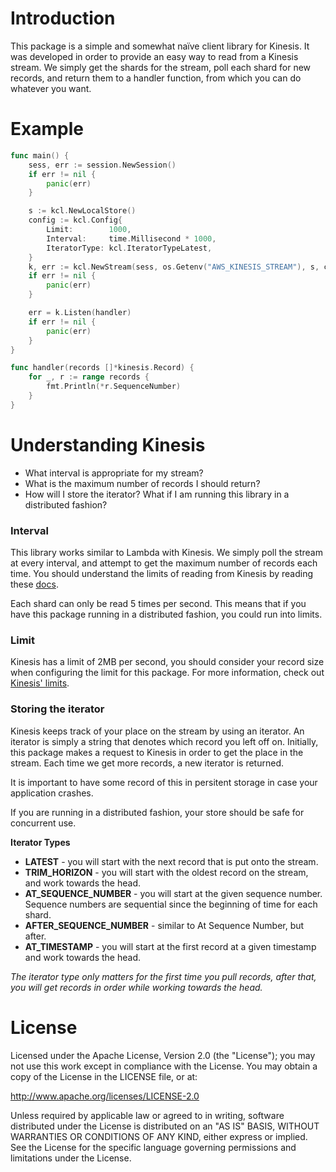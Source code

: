 # Introduction
This package is a simple and somewhat naïve client library for Kinesis. It was developed in order to provide an easy way to read from a Kinesis stream. We simply get the shards for the stream, poll each shard for new records, and return them to a handler function, from which you can do whatever you want.

# Example
```go
func main() {
	sess, err := session.NewSession()
	if err != nil {
		panic(err)
	}

	s := kcl.NewLocalStore()
	config := kcl.Config{
		Limit:        1000,
		Interval:     time.Millisecond * 1000,
		IteratorType: kcl.IteratorTypeLatest,
	}
	k, err := kcl.NewStream(sess, os.Getenv("AWS_KINESIS_STREAM"), s, config)
	if err != nil {
		panic(err)
	}

	err = k.Listen(handler)
	if err != nil {
		panic(err)
	}
}

func handler(records []*kinesis.Record) {
	for _, r := range records {
		fmt.Println(*r.SequenceNumber)
	}
}
```

# Understanding Kinesis
* What interval is appropriate for my stream?
* What is the maximum number of records I should return?
* How will I store the iterator? What if I am running this library in a distributed fashion?

### Interval
This library works similar to Lambda with Kinesis. We simply poll the stream at every interval, and attempt to get the maximum number of records each time. You should understand the limits of reading from Kinesis by reading these [docs](http://docs.aws.amazon.com/streams/latest/dev/service-sizes-and-limits.html).

Each shard can only be read 5 times per second. This means that if you have this package running in a distributed fashion, you could run into limits.

### Limit
Kinesis has a limit of 2MB per second, you should consider your record size when configuring the limit for this package. For more information, check out [Kinesis' limits](http://docs.aws.amazon.com/streams/latest/dev/service-sizes-and-limits.html).

### Storing the iterator
Kinesis keeps track of your place on the stream by using an iterator. An iterator is simply a string that denotes which record you left off on. Initially, this package makes a request to Kinesis in order to get the place in the stream. Each time we get more records, a new iterator is returned.

It is important to have some record of this in persitent storage in case your application crashes.

If you are running in a distributed fashion, your store should be safe for concurrent use.

**Iterator Types**
* **LATEST** - you will start with the next record that is put onto the stream.
* **TRIM_HORIZON** - you will start with the oldest record on the stream, and work towards the head.
* **AT_SEQUENCE_NUMBER** - you will start at the given sequence number. Sequence numbers are sequential since the beginning of time for each shard.
* **AFTER_SEQUENCE_NUMBER** - similar to At Sequence Number, but after.
* **AT_TIMESTAMP** - you will start at the first record at a given timestamp and work towards the head.

_The iterator type only matters for the first time you pull records, after that, you will get records in order while working towards the head._

# License
Licensed under the Apache License, Version 2.0 (the "License"); you may not use this work except in compliance with the License. You may obtain a copy of the License in the LICENSE file, or at:

http://www.apache.org/licenses/LICENSE-2.0

Unless required by applicable law or agreed to in writing, software distributed under the License is distributed on an "AS IS" BASIS, WITHOUT WARRANTIES OR CONDITIONS OF ANY KIND, either express or implied. See the License for the specific language governing permissions and limitations under the License.